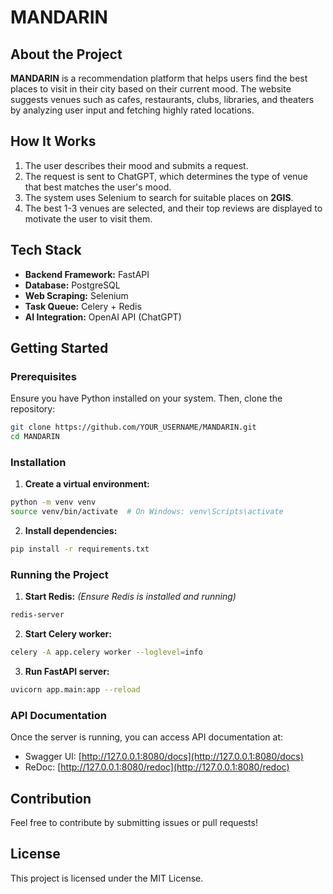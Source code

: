 # MANDARIN

## About the Project
**MANDARIN** is a recommendation platform that helps users find the best places to visit in their city based on their current mood. The website suggests venues such as cafes, restaurants, clubs, libraries, and theaters by analyzing user input and fetching highly rated locations.

## How It Works
1. The user describes their mood and submits a request.
2. The request is sent to ChatGPT, which determines the type of venue that best matches the user's mood.
3. The system uses Selenium to search for suitable places on **2GIS**.
4. The best 1-3 venues are selected, and their top reviews are displayed to motivate the user to visit them.

## Tech Stack
- **Backend Framework:** FastAPI
- **Database:** PostgreSQL
- **Web Scraping:** Selenium
- **Task Queue:** Celery + Redis
- **AI Integration:** OpenAI API (ChatGPT)

## Getting Started
### Prerequisites
Ensure you have Python installed on your system. Then, clone the repository:
```bash
git clone https://github.com/YOUR_USERNAME/MANDARIN.git
cd MANDARIN
```

### Installation
1. **Create a virtual environment:**
```bash
python -m venv venv
source venv/bin/activate  # On Windows: venv\Scripts\activate
```
2. **Install dependencies:**
```bash
pip install -r requirements.txt
```

### Running the Project
1. **Start Redis:** *(Ensure Redis is installed and running)*
```bash
redis-server
```
2. **Start Celery worker:**
```bash
celery -A app.celery worker --loglevel=info
```
3. **Run FastAPI server:**
```bash
uvicorn app.main:app --reload
```

### API Documentation
Once the server is running, you can access API documentation at:
- Swagger UI: [http://127.0.0.1:8080/docs](http://127.0.0.1:8080/docs)
- ReDoc: [http://127.0.0.1:8080/redoc](http://127.0.0.1:8080/redoc)

## Contribution
Feel free to contribute by submitting issues or pull requests!

## License
This project is licensed under the MIT License.

